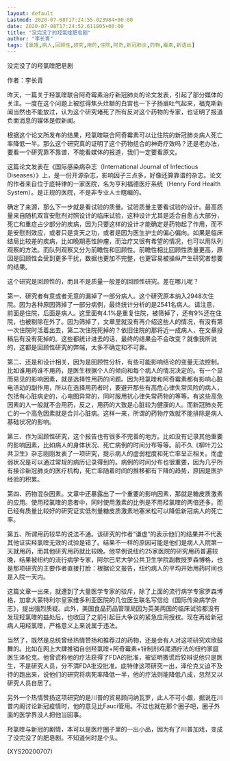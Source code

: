 ```yaml
---
layout: default
Lastmod: 2020-07-08T17:24:55.023984+00:00
date: 2020-07-08T17:24:52.611805+00:00
title: "没完没了的羟氯喹肥皂剧"
author: "李长青"
tags: [氯喹,病人,回顾性,研究,用药,住院,阿奇,新冠肺炎,药物,霉素,新语丝]
---
```


没完没了的羟氯喹肥皂剧

作者：李长青

昨天，一篇关于羟氯喹联合阿奇霉素治疗新冠肺炎的论文发表，引起了部分媒体的关注。一度在这个问题上被怼得焦头烂额的白宫也一下子扬眉吐气起来，福克斯新闻当然也不能放过，认为这个研究堵死了所有反对这个药物的专家，也证明了报道负面消息的媒体是假新闻。

根据这个论文所发布的结果，羟氯喹联合阿奇霉素可以让住院的新冠肺炎病人死亡率降低一半。那么这个研究真的证明了这个药物组合的神奇疗效吗？还是老办法，要看一个研究靠不靠谱，不能看媒体的报道，我们一定要看原文。

这篇论文发表在《国际感染病杂志（International Journal of Infectious Diseases）》上，是一份开源杂志，影响因子三点多，好像还算靠谱的杂志。论文的作者来自位于底特律的一家医院，名为亨利福德医疗系统（Henry Ford Health System）。是正规的医院，不是非专业人士瞎编的。

确定了来源，那么下一步就是看试验的质量。试验质量主要看试验的设计。最高质量来自随机双盲安慰剂对照设计的临床试验，这种设计尤其是适合自愈占大部分，死亡和重症占少部分的疾病，因为只要这样的设计才能确定是药物起了作用，而不是安慰剂效应，或者只是贪天之功，或者是因为医生护士的偏心偏向。如果是临床结局比较差的疾病，比如晚期恶性肿瘤，而治疗又很有希望的情况，也可以用队列观察的方法。而队列观察又分为前瞻性和回顾性。前瞻性相比回顾性质量更高，原因是回顾性会受到更多干扰，数据也更加不完整，也更容易被操纵产生研究者想要的结果。

这个研究是回顾性的，而且不是质量一般差的回顾性研究。差在哪儿呢？

第一、研究者有意或者无意的漏掉了一部分病人。这个研究原本纳入2948次住院。因为各种原因筛掉了一部分病例，最终统计分析的是2541名病人。请注意，前面是住院，后面是病人。这里面有4.1%是重复住院，被筛掉了，还有9%还在住院，也被剔除在外了。因为筛掉了，文章里就没有再介绍这些人的情况，有没有第一次住院时活着出去，第二次住院死掉的？依旧住院的那将近一成病人，在文章投稿后有没有死掉的。这些都统计进去的话，最终的结果会不会改变？就像我所说的，这都是回顾性研究的弊端，太多不确定和不可靠。

第二、还是和设计相关，因为是回顾性分析，有些可能影响结论的变量无法控制。比如谁用药谁不用药，是医生根据个人的倾向和每个病人的情况决定的。有一个显而易见的影响因素，就是选择性用药的问题。因为羟氯喹和阿奇霉素都有影响心脏电活动的副作用，所以在选择用药者时，要避开那些有高危心律失常风险的病人，包括有心脏病史的，心电图异常的，同时服用抗心律失常药物的等等。有这些高危因素的人一般就不会用药，反之，用药的大致是心脏较为健康的人。而新冠肺炎死亡的一个高危因素就是合并心脏病。这样一来，所谓的药物疗效就不能排除是病人基础状况的影响。

第三、作为回顾性研究，这个报告也有很多不完善的地方。比如没有记录其他重要的影响因素，比如病人的身体状况、死亡病例的时间分布等等。前不久《柳叶刀公共卫生》杂志刚刚发表了一项研究，提示病人的虚弱程度和死亡率呈正相关。而虚弱状况是可以通过常规的病历记录得到的。病例的时间分布也很重要，因为几乎所有接诊新冠肺炎的医疗机构，死亡率随着时间的推移都有下降的趋势，原因是医护经验的积累。

第四、药物混杂因素。文章中还暴露出了一个重要的影响因素，那就是糖皮质激素的应用。使用羟氯喹的患者中，同时使用激素的比例是不用羟氯喹的两倍还多。而已经有质量比较好的研究证实低剂量糖皮质激素地塞米松可以降低新冠病人的死亡率。

第五、所谓用药较早的说法不通。该研究的作者“谦虚”的表示他们的结果并不代表其他证实羟氯喹无效的试验是错了。结果不一样的原因可能是他们是病人入院第一天就用药，而其他研究用药就比较晚。他举例说纽约25家医院的研究用药普遍较晚，结果被纽约的流行病学专家，阿尔巴尼大学公共卫生学院副教授罗森博格，也是那项研究的主要作者直接打脸：根据论文报告，纽约病人的平均开始用药时间也是入院一天内。

这篇文章一出来，就遭到了大量医学专家的驳斥，除了上面的流行病学专家罗森博格，加拿大蒙特利尔皇家维多利亚医院的几位医生联名写信给《国际传染病学杂志》，提出强烈质疑。此外，美国食品药品管理局因为英美两国的临床试验都没有发现羟氯喹的益处后，也收回了之前引起巨大争议的紧急应用授权。现在再给新冠病人用羟氯喹，严格意义上来说属于违法。

当然了，既然是总统曾经热情赞扬和推荐过的药物，还是会有人对这项研究欢欣鼓舞的。比如在网上大肆推销自创羟氯喹+阿奇霉素+锌制剂鸡尾酒疗法的纽约家庭医生泽伦克。他曾谎称他的疗法获得了FDA的批准，被证明撒谎后狡辩说他只是医生，不是研究人员，分不清FDA批没批准。底特律这项研究一出，泽伦克又迫不及待的跑出来，说他们的研究将病死率降低一半，他的疗法则能降低八成，忽然又以研究人员自居了。

另外一个热情赞扬这项研究的是川普的贸易顾问纳瓦罗，此人不可小觑，据说在川普内阁讨论新冠疫情时，他的意见比Fauci管用。不过也就在那个圈子吧，圈子外面的医学界没人把他当回事。

羟氯喹与新冠的剧情，本可以是医疗圈子里的一出小品，因为有了川普加戏，变成了没完没了的肥皂剧。不知道何时是个头。

(XYS20200707)

